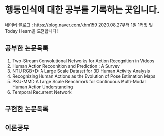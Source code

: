 행동인식에 대한 공부를 기록하는 곳입니다.
========================================
네이버 블로그 : https://blog.naver.com/khm159
2020.08.27부터 1일 1커밋 및 Today I learn을 도전합니다!

공부한 논문목록
------

01. Two-Stream Convolutional Networks for Action Recognition in Videos
02. Human Action Recognition and Prediction : A Survey
03. NTU RGB+D: A Large Scale Dataset for 3D Human Activity Analysis
04. Recognizing Human Actions as the Evolution of Pose Estimation Maps
05. PKU-MMD A Large Scale Benchmark for Continuous Multi-Modal Human Action Understanding
06. Temporal Recurrent Network

구현한 논문목록
------

이론공부
------
